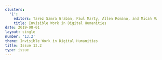 ```yaml
---
clusters:
  '1':
    editors: Tarez Samra Graban, Paul Marty, Allen Romano, and Micah Vandegrift
    title: Invisible Work in Digital Humanities
date: 2019-08-01
layout: single
number: '13.2'
theme: Invisible Work in Digital Humanities
title: Issue 13.2
type: issue
---
```


